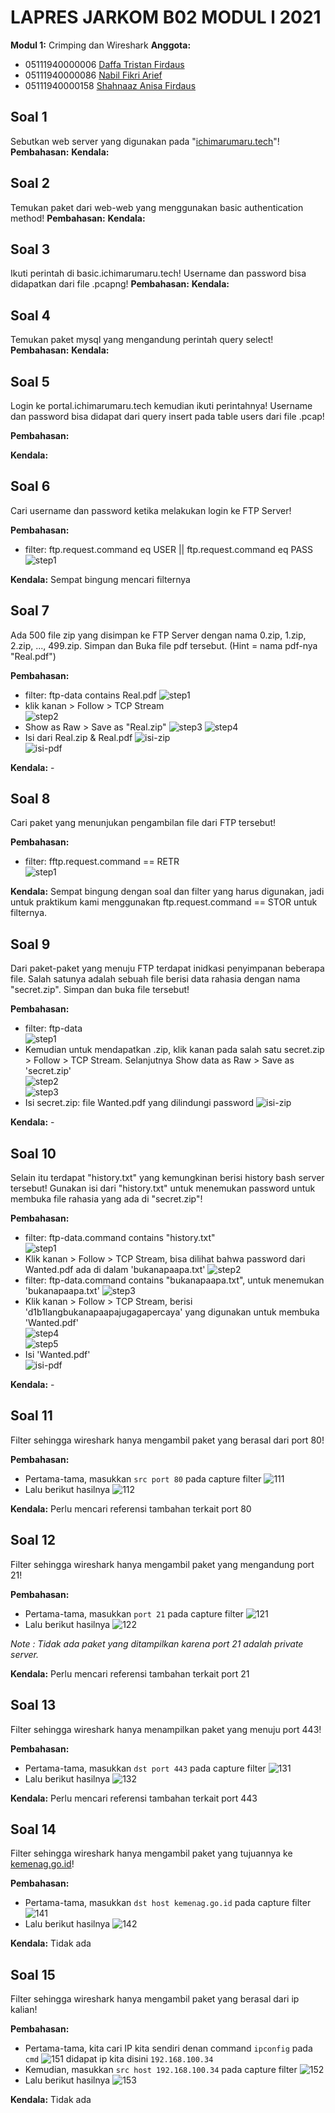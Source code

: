 # LAPRES JARKOM B02 MODUL l 2021  
**Modul 1:** Crimping dan Wireshark
**Anggota:**
- 05111940000006 	[Daffa Tristan Firdaus](https://www.github.com/DaffaTristan)  
- 05111940000086 	[Nabil Fikri Arief](https://www.github.com/alwaysyu)
- 05111940000158 	[Shahnaaz Anisa Firdaus](https://www.github.com/sanugiru)
## Soal 1
Sebutkan web server yang digunakan pada "[ichimarumaru.tech](https://www.ichimarumaru.tech)"! 
**Pembahasan:**
**Kendala:**
## Soal 2
Temukan paket dari web-web yang menggunakan basic authentication method!
**Pembahasan:**
**Kendala:**
## Soal 3
Ikuti perintah di basic.ichimarumaru.tech! Username dan password bisa didapatkan dari file .pcapng!
**Pembahasan:**
**Kendala:**
## Soal 4
Temukan paket mysql yang mengandung perintah query select!
**Pembahasan:**
**Kendala:**
## Soal 5
Login ke portal.ichimarumaru.tech kemudian ikuti perintahnya! Username dan password bisa didapat dari query insert pada table users dari file .pcap!  

**Pembahasan:**  

**Kendala:**
## Soal 6
Cari username dan password ketika melakukan login ke FTP Server!  

**Pembahasan:**  
- filter: ftp.request.command eq USER || ftp.request.command eq PASS  
	![step1](/screenshots/6-1.png)  
	
**Kendala:** Sempat bingung mencari filternya
## Soal 7
Ada 500 file zip yang disimpan ke FTP Server dengan nama 0.zip, 1.zip, 2.zip, ..., 499.zip. Simpan dan Buka file pdf tersebut. (Hint = nama pdf-nya "Real.pdf")

**Pembahasan:**
- filter: ftp-data contains Real.pdf
	![step1](/screenshots/7-1.png)  
- klik kanan > Follow > TCP Stream  
	![step2](/screenshots/7-2.png)  
- Show as Raw > Save as "Real.zip"
	![step3](/screenshots/7-3.png) 
  ![step4](/screenshots/7-4.png)  
- Isi dari Real.zip & Real.pdf
	![isi-zip](/screenshots/7-5.png)  
	![isi-pdf](/screenshots/7-6.png) 
	
**Kendala:** -
## Soal 8
Cari paket yang menunjukan pengambilan file dari FTP tersebut!  

**Pembahasan:**  
- filter: fftp.request.command == RETR  
	![step1](/screenshots/8-1.png)  

**Kendala:** Sempat bingung dengan soal dan filter yang harus digunakan, jadi untuk praktikum kami menggunakan ftp.request.command == STOR untuk filternya.
## Soal 9
Dari paket-paket yang menuju FTP terdapat inidkasi penyimpanan beberapa file. Salah satunya adalah sebuah file berisi data rahasia dengan nama "secret.zip". Simpan dan buka file tersebut!  

**Pembahasan:**  
- filter: ftp-data  
	![step1](/screenshots/9-1.png)  
- Kemudian untuk mendapatkan .zip, klik kanan pada salah satu secret.zip > Follow > TCP Stream. Selanjutnya Show data as Raw > Save as 'secret.zip'  
	![step2](/screenshots/9-2.png)  
	![step3](/screenshots/9-3.png)  
- Isi secret.zip: file Wanted.pdf yang dilindungi password
	![isi-zip](/screenshots/9-4.png)  

**Kendala:** -
## Soal 10
Selain itu terdapat "history.txt" yang kemungkinan berisi history bash server tersebut! Gunakan isi dari "history.txt" untuk menemukan password untuk membuka file rahasia yang ada di "secret.zip"!  

**Pembahasan:**  
- filter: ftp-data.command contains "history.txt"  
	![step1](/screenshots/10-1.png)  
- Klik kanan > Follow > TCP Stream, bisa dilihat bahwa password dari Wanted.pdf ada di dalam 'bukanapaapa.txt'
	![step2](/screenshots/10-2.png)  
- filter: ftp-data.command contains "bukanapaapa.txt", untuk menemukan 'bukanapaapa.txt'
	![step3](/screenshots/10-3.png)  
- Klik kanan > Follow > TCP Stream, berisi 'd1b1langbukanapaapajugagapercaya' yang digunakan untuk membuka 'Wanted.pdf'  
	![step4](/screenshots/10-4.png)  
	![step5](/screenshots/10-5.png)  
- Isi 'Wanted.pdf'  
	![isi-pdf](/screenshots/10-6.png)  

**Kendala:** -
## Soal 11
Filter sehingga wireshark hanya mengambil paket yang berasal dari port 80! 

**Pembahasan:**
- Pertama-tama, masukkan `src port 80` pada capture filter
![111](/screenshots/11_1.png)
- Lalu berikut hasilnya
![112](/screenshots/11_2.png)

**Kendala:**
Perlu mencari referensi tambahan terkait port 80
## Soal 12
Filter sehingga wireshark hanya mengambil paket yang mengandung port 21!

**Pembahasan:**
- Pertama-tama, masukkan `port 21` pada capture filter
![121](/screenshots/12_1.png)
- Lalu berikut hasilnya
![122](/screenshots/12_2.png)

*Note : Tidak ada paket yang ditampilkan karena port 21 adalah private server.*

**Kendala:**
Perlu mencari referensi tambahan terkait port 21
## Soal 13
Filter sehingga wireshark hanya menampilkan paket yang menuju port 443!

**Pembahasan:**
- Pertama-tama, masukkan `dst port 443` pada capture filter
![131](/screenshots/13_1.png)
- Lalu berikut hasilnya
![132](/screenshots/13_2.png)

**Kendala:**
Perlu mencari referensi tambahan terkait port 443
## Soal 14
Filter sehingga wireshark hanya mengambil paket yang tujuannya ke [kemenag.go.id](https://www.kemenag.go.id)!

**Pembahasan:**
- Pertama-tama, masukkan `dst host kemenag.go.id` pada capture filter
![141](/screenshots/14_1.png)
- Lalu berikut hasilnya
![142](/screenshots/14_2.png)

**Kendala:**
Tidak ada
## Soal 15
Filter sehingga wireshark hanya mengambil paket yang berasal dari ip kalian!

**Pembahasan:**
- Pertama-tama, kita cari IP kita sendiri denan command `ipconfig` pada `cmd`
![151](/screenshots/15_1.png)
didapat ip kita disini `192.168.100.34`
- Kemudian, masukkan `src host 192.168.100.34` pada capture filter
![152](/screenshots/15_2.png)
- Lalu berikut hasilnya
![153](/screenshots/15_3.png)

**Kendala:**
Tidak ada
